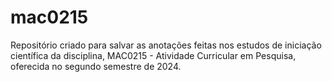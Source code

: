 # mac0215
Repositório criado para salvar as anotações feitas nos estudos de iniciação científica da disciplina, MAC0215 -  Atividade Curricular em Pesquisa, oferecida no segundo semestre de 2024.
